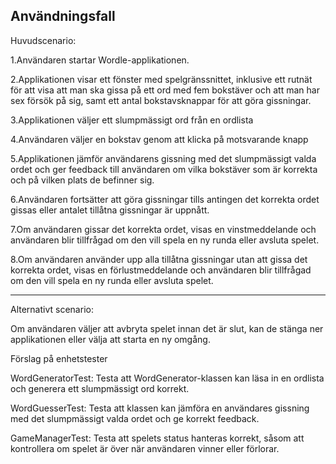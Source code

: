 Användningsfall
--------------------------
Huvudscenario:

1.Användaren startar Wordle-applikationen.

2.Applikationen visar ett fönster med spelgränssnittet, inklusive ett rutnät för att visa att man ska gissa på ett ord med fem bokstäver och att man har sex försök på sig, samt ett antal bokstavsknappar för att göra gissningar.

3.Applikationen väljer ett slumpmässigt ord från en ordlista

4.Användaren väljer en bokstav genom att klicka på motsvarande knapp

5.Applikationen jämför användarens gissning med det slumpmässigt valda ordet och ger feedback till användaren om vilka bokstäver som är korrekta och på vilken plats de befinner sig.

6.Användaren fortsätter att göra gissningar tills antingen det korrekta ordet gissas eller antalet tillåtna gissningar är uppnått.

7.Om användaren gissar det korrekta ordet, visas en vinstmeddelande och användaren blir tillfrågad om den vill spela en ny runda eller avsluta spelet.

8.Om användaren använder upp alla tillåtna gissningar utan att gissa det korrekta ordet, visas en förlustmeddelande och användaren blir tillfrågad om den vill spela en ny runda eller avsluta spelet.

--------------------------
Alternativt scenario:

Om användaren väljer att avbryta spelet innan det är slut, kan de stänga ner applikationen eller välja att starta en ny omgång.


Förslag på enhetstester

WordGeneratorTest: Testa att WordGenerator-klassen kan läsa in en ordlista och generera ett slumpmässigt ord korrekt.

WordGuesserTest: Testa att klassen kan jämföra en användares gissning med det slumpmässigt valda ordet och ge korrekt feedback.

GameManagerTest: Testa att spelets status hanteras korrekt, såsom att kontrollera om spelet är över när användaren vinner eller förlorar.
